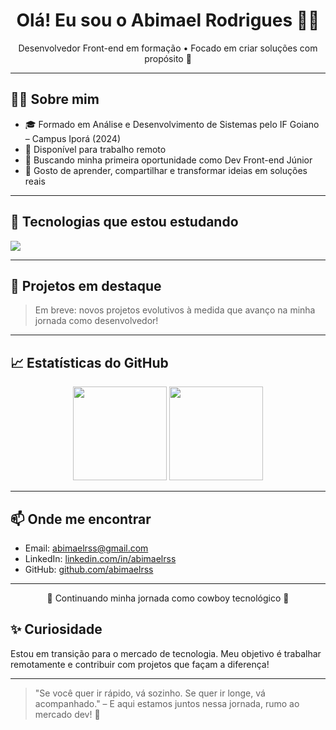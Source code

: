 <h1 align="center">Olá! Eu sou o Abimael Rodrigues 👨‍🌾</h1>
<p align="center">Desenvolvedor Front-end em formação • Focado em criar soluções com propósito 🚀</p>

---

## 👨‍💻 Sobre mim

- 🎓 Formado em Análise e Desenvolvimento de Sistemas pelo IF Goiano – Campus Iporá (2024)
- 📍 Disponível para trabalho remoto
- 🎯 Buscando minha primeira oportunidade como Dev Front-end Júnior
- 💬 Gosto de aprender, compartilhar e transformar ideias em soluções reais

---

## 🧰 Tecnologias que estou estudando

<div align="left">
  <img src="https://skillicons.dev/icons?i=html,css,js,react,nodejs,tailwind,git,github,vite,figma" />
</div>

---

## 📌 Projetos em destaque

> Em breve: novos projetos evolutivos à medida que avanço na minha jornada como desenvolvedor!

---

## 📈 Estatísticas do GitHub

<div align="center">
  <img src="https://github-readme-stats.vercel.app/api?username=abimaelrss&show_icons=true&theme=tokyonight" height="150" />
  <img src="https://github-readme-stats.vercel.app/api/top-langs/?username=abimaelrss&layout=compact&theme=tokyonight" height="150" />
</div>

---

## 📫 Onde me encontrar

- Email: abimaelrss@gmail.com  
- LinkedIn: [linkedin.com/in/abimaelrss](https://www.linkedin.com/in/abimaelrss/)  
- GitHub: [github.com/abimaelrss](https://github.com/abimaelrss)

---

<p align="center">🌱 Continuando minha jornada como cowboy tecnológico 🤠</p>

## ✨ Curiosidade
Estou em transição para o mercado de tecnologia. Meu objetivo é trabalhar remotamente e contribuir com projetos que façam a diferença!

---

> "Se você quer ir rápido, vá sozinho. Se quer ir longe, vá acompanhado." – E aqui estamos juntos nessa jornada, rumo ao mercado dev! 🚀
